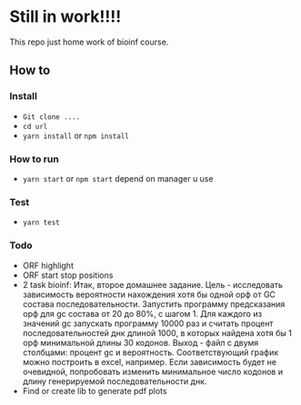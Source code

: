 # Still in work!!!!

This repo just home work of bioinf course.

## How to


### Install

- ```Git clone ....```
- ``` cd url ```
- ``` yarn install ``` or ```npm install```

### How to run

- ```yarn start``` or ```npm start``` depend on manager u use

### Test

- ```yarn test```

### Todo

- ORF highlight
- ORF start stop positions
- 2 task bioinf: 
Итак, второе домашнее задание. Цель - исследовать зависимость вероятности нахождения хотя бы одной орф от GC состава последовательности. Запустить программу предсказания орф для gc состава от 20 до 80%, с шагом 1. Для каждого из значений gc запускать программу 10000 раз и считать процент последовательностей днк длиной 1000, в которых найдена хотя бы 1 орф минимальной длины 30 кодонов. Выход - файл с двумя столбцами: процент gc и вероятность. Соответствующий график можно построить в excel, например. Если зависимость будет не очевидной, попробовать изменить минимальное число кодонов и длину генерируемой последовательности днк.
- Find or create lib to generate pdf plots
